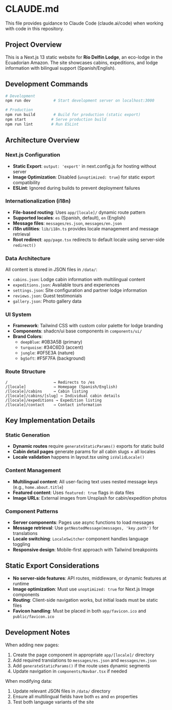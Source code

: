 # CLAUDE.md

This file provides guidance to Claude Code (claude.ai/code) when working with code in this repository.

## Project Overview

This is a Next.js 13 static website for **Río Delfín Lodge**, an eco-lodge in the Ecuadorian Amazon. The site showcases cabins, expeditions, and lodge information with bilingual support (Spanish/English).

## Development Commands

```bash
# Development
npm run dev          # Start development server on localhost:3000

# Production
npm run build        # Build for production (static export)
npm start           # Serve production build
npm run lint        # Run ESLint
```

## Architecture Overview

### Next.js Configuration
- **Static Export**: `output: 'export'` in next.config.js for hosting without server
- **Image Optimization**: Disabled (`unoptimized: true`) for static export compatibility
- **ESLint**: Ignored during builds to prevent deployment failures

### Internationalization (i18n)
- **File-based routing**: Uses `app/[locale]/` dynamic route pattern
- **Supported locales**: `es` (Spanish, default), `en` (English)
- **Message files**: `messages/es.json`, `messages/en.json`
- **i18n utilities**: `lib/i18n.ts` provides locale management and message retrieval
- **Root redirect**: `app/page.tsx` redirects to default locale using server-side `redirect()`

### Data Architecture
All content is stored in JSON files in `/data/`:
- `cabins.json`: Lodge cabin information with multilingual content
- `expeditions.json`: Available tours and experiences
- `settings.json`: Site configuration and partner lodge information
- `reviews.json`: Guest testimonials
- `gallery.json`: Photo gallery data

### UI System
- **Framework**: Tailwind CSS with custom color palette for lodge branding
- **Components**: shadcn/ui base components in `components/ui/`
- **Brand Colors**: 
  - `deepBlue`: #0B3A5B (primary)
  - `turquoise`: #34C6D3 (accent)
  - `jungle`: #0F5E3A (nature)
  - `bgSoft`: #F5F7FA (background)

### Route Structure
```
/                    → Redirects to /es
/[locale]            → Homepage (Spanish/English)
/[locale]/cabins     → Cabin listing
/[locale]/cabins/[slug] → Individual cabin details
/[locale]/expeditions → Expedition listing  
/[locale]/contact    → Contact information
```

## Key Implementation Details

### Static Generation
- **Dynamic routes** require `generateStaticParams()` exports for static build
- **Cabin detail pages** generate params for all cabin slugs × all locales
- **Locale validation** happens in layout.tsx using `isValidLocale()`

### Content Management
- **Multilingual content**: All user-facing text uses nested message keys (e.g., `home.about.title`)
- **Featured content**: Uses `featured: true` flags in data files
- **Image URLs**: External images from Unsplash for cabin/expedition photos

### Component Patterns
- **Server components**: Pages use async functions to load messages
- **Message retrieval**: Use `getNestedMessage(messages, 'key.path')` for translations
- **Locale switching**: `LocaleSwitcher` component handles language toggling
- **Responsive design**: Mobile-first approach with Tailwind breakpoints

## Static Export Considerations

- **No server-side features**: API routes, middleware, or dynamic features at runtime
- **Image optimization**: Must use `unoptimized: true` for Next.js Image components
- **Routing**: Client-side navigation works, but initial loads must be static files
- **Favicon handling**: Must be placed in both `app/favicon.ico` and `public/favicon.ico`

## Development Notes

When adding new pages:
1. Create the page component in appropriate `app/[locale]/` directory
2. Add required translations to `messages/es.json` and `messages/en.json`
3. Add `generateStaticParams()` if the route uses dynamic segments
4. Update navigation in `components/Navbar.tsx` if needed

When modifying data:
1. Update relevant JSON files in `/data/` directory
2. Ensure all multilingual fields have both `es` and `en` properties
3. Test both language variants of the site